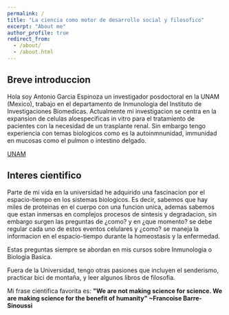 ```yaml
---
permalink: /
title: "La ciencia como motor de desarrollo social y filosofico"
excerpt: "About me"
author_profile: true
redirect_from: 
  - /about/
  - /about.html
---
```


## Breve introduccion

Hola soy Antonio Garcia Espinoza un investigador posdoctoral en la UNAM (Mexico), trabajo en el departamento de Inmunologia del Instituto de Investigaciones Biomedicas. Actualmente mi investigacion se centra en la expansion de celulas aloespecificas in vitro para el tratamiento de pacientes con la necesidad de un trasplante renal. Sin embargo tengo experiencia con temas biologicos como es la autoinmnunidad, immunidad en mucosas como el pulmon o intestino delgado.



[UNAM][def]

## Interes cientifico

Parte de mi vida en la universidad he adquirido una fascinacion por el espacio-tiempo en los sistemas biologicos. Es decir, sabemos que hay miles de proteinas en el cuerpo con una funcion unica, ademas sabemos que estan inmersas en complejos procesos de sintesis y degradacion, sin embargo surgen las preguntas de ¿como? y en ¿que momento? se debe regular cada uno de estos eventos celulares y ¿como? se maneja la informacion en el espacio-tiempo durante la homeostasis y la enfermedad.

Estas preguntas siempre se abordan en mis cursos sobre Inmunologia o Biologia Basica. 

Fuera de la Universidad, tengo otras pasiones que incluyen el senderismo, practicar bici de montaña, y leer algunos libros de filosofia. 


Mi frase cientifica favorita es: **"We are not making science for science. We are making science for the benefit of humanity" ~Francoise Barre-Sinoussi**

[def]: "https://www.biomedicas.unam.mx"
